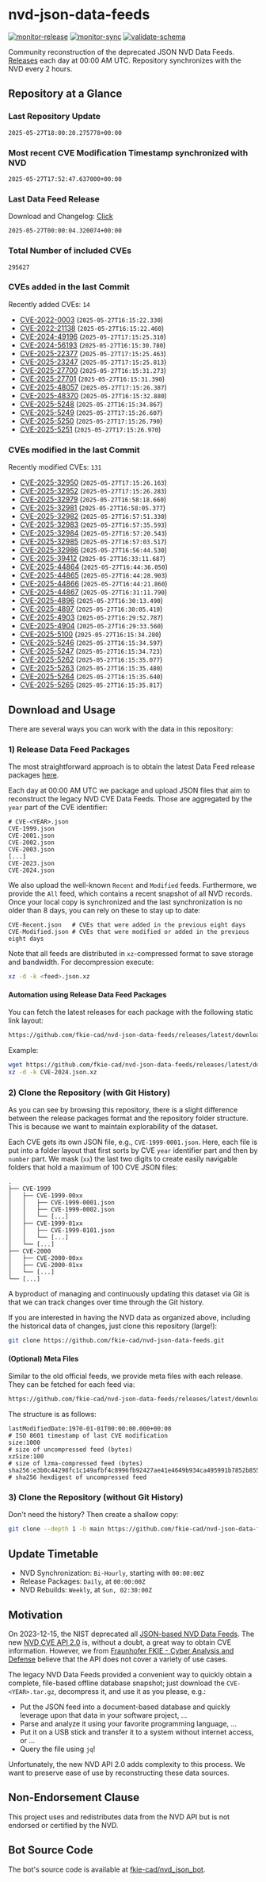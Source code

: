# nvd-json-data-feeds

[![monitor-release](https://github.com/fkie-cad/nvd-json-data-feeds/actions/workflows/monitor_release.yml/badge.svg)](https://github.com/fkie-cad/nvd-json-data-feeds/actions/workflows/monitor_release.yml)
[![monitor-sync](https://github.com/fkie-cad/nvd-json-data-feeds/actions/workflows/monitor_sync.yml/badge.svg)](https://github.com/fkie-cad/nvd-json-data-feeds/actions/workflows/monitor_sync.yml)
[![validate-schema](https://github.com/fkie-cad/nvd-json-data-feeds/actions/workflows/validate_schema.yml/badge.svg)](https://github.com/fkie-cad/nvd-json-data-feeds/actions/workflows/validate_schema.yml)

Community reconstruction of the deprecated JSON NVD Data Feeds.
[Releases](https://github.com/fkie-cad/nvd-json-data-feeds/releases/latest) each day at 00:00 AM UTC.
Repository synchronizes with the NVD every 2 hours.

## Repository at a Glance

### Last Repository Update

```plain
2025-05-27T18:00:20.275778+00:00
```

### Most recent CVE Modification Timestamp synchronized with NVD

```plain
2025-05-27T17:52:47.637000+00:00
```

### Last Data Feed Release

Download and Changelog: [Click](https://github.com/fkie-cad/nvd-json-data-feeds/releases/latest)

```plain
2025-05-27T00:00:04.320074+00:00
```

### Total Number of included CVEs

```plain
295627
```

### CVEs added in the last Commit

Recently added CVEs: `14`

- [CVE-2022-0003](CVE-2022/CVE-2022-00xx/CVE-2022-0003.json) (`2025-05-27T16:15:22.330`)
- [CVE-2022-21138](CVE-2022/CVE-2022-211xx/CVE-2022-21138.json) (`2025-05-27T16:15:22.460`)
- [CVE-2024-49196](CVE-2024/CVE-2024-491xx/CVE-2024-49196.json) (`2025-05-27T17:15:25.310`)
- [CVE-2024-56193](CVE-2024/CVE-2024-561xx/CVE-2024-56193.json) (`2025-05-27T16:15:30.780`)
- [CVE-2025-22377](CVE-2025/CVE-2025-223xx/CVE-2025-22377.json) (`2025-05-27T17:15:25.463`)
- [CVE-2025-23247](CVE-2025/CVE-2025-232xx/CVE-2025-23247.json) (`2025-05-27T17:15:25.813`)
- [CVE-2025-27700](CVE-2025/CVE-2025-277xx/CVE-2025-27700.json) (`2025-05-27T16:15:31.273`)
- [CVE-2025-27701](CVE-2025/CVE-2025-277xx/CVE-2025-27701.json) (`2025-05-27T16:15:31.390`)
- [CVE-2025-48057](CVE-2025/CVE-2025-480xx/CVE-2025-48057.json) (`2025-05-27T17:15:26.387`)
- [CVE-2025-48370](CVE-2025/CVE-2025-483xx/CVE-2025-48370.json) (`2025-05-27T16:15:32.880`)
- [CVE-2025-5248](CVE-2025/CVE-2025-52xx/CVE-2025-5248.json) (`2025-05-27T16:15:34.867`)
- [CVE-2025-5249](CVE-2025/CVE-2025-52xx/CVE-2025-5249.json) (`2025-05-27T17:15:26.607`)
- [CVE-2025-5250](CVE-2025/CVE-2025-52xx/CVE-2025-5250.json) (`2025-05-27T17:15:26.790`)
- [CVE-2025-5251](CVE-2025/CVE-2025-52xx/CVE-2025-5251.json) (`2025-05-27T17:15:26.970`)


### CVEs modified in the last Commit

Recently modified CVEs: `131`

- [CVE-2025-32950](CVE-2025/CVE-2025-329xx/CVE-2025-32950.json) (`2025-05-27T17:15:26.163`)
- [CVE-2025-32952](CVE-2025/CVE-2025-329xx/CVE-2025-32952.json) (`2025-05-27T17:15:26.283`)
- [CVE-2025-32979](CVE-2025/CVE-2025-329xx/CVE-2025-32979.json) (`2025-05-27T16:58:18.660`)
- [CVE-2025-32981](CVE-2025/CVE-2025-329xx/CVE-2025-32981.json) (`2025-05-27T16:58:05.377`)
- [CVE-2025-32982](CVE-2025/CVE-2025-329xx/CVE-2025-32982.json) (`2025-05-27T16:57:51.330`)
- [CVE-2025-32983](CVE-2025/CVE-2025-329xx/CVE-2025-32983.json) (`2025-05-27T16:57:35.593`)
- [CVE-2025-32984](CVE-2025/CVE-2025-329xx/CVE-2025-32984.json) (`2025-05-27T16:57:20.543`)
- [CVE-2025-32985](CVE-2025/CVE-2025-329xx/CVE-2025-32985.json) (`2025-05-27T16:57:03.517`)
- [CVE-2025-32986](CVE-2025/CVE-2025-329xx/CVE-2025-32986.json) (`2025-05-27T16:56:44.530`)
- [CVE-2025-39412](CVE-2025/CVE-2025-394xx/CVE-2025-39412.json) (`2025-05-27T16:33:11.687`)
- [CVE-2025-44864](CVE-2025/CVE-2025-448xx/CVE-2025-44864.json) (`2025-05-27T16:44:36.050`)
- [CVE-2025-44865](CVE-2025/CVE-2025-448xx/CVE-2025-44865.json) (`2025-05-27T16:44:28.903`)
- [CVE-2025-44866](CVE-2025/CVE-2025-448xx/CVE-2025-44866.json) (`2025-05-27T16:44:21.860`)
- [CVE-2025-44867](CVE-2025/CVE-2025-448xx/CVE-2025-44867.json) (`2025-05-27T16:31:11.790`)
- [CVE-2025-4896](CVE-2025/CVE-2025-48xx/CVE-2025-4896.json) (`2025-05-27T16:30:13.490`)
- [CVE-2025-4897](CVE-2025/CVE-2025-48xx/CVE-2025-4897.json) (`2025-05-27T16:30:05.410`)
- [CVE-2025-4903](CVE-2025/CVE-2025-49xx/CVE-2025-4903.json) (`2025-05-27T16:29:52.787`)
- [CVE-2025-4904](CVE-2025/CVE-2025-49xx/CVE-2025-4904.json) (`2025-05-27T16:29:33.560`)
- [CVE-2025-5100](CVE-2025/CVE-2025-51xx/CVE-2025-5100.json) (`2025-05-27T16:15:34.280`)
- [CVE-2025-5246](CVE-2025/CVE-2025-52xx/CVE-2025-5246.json) (`2025-05-27T16:15:34.597`)
- [CVE-2025-5247](CVE-2025/CVE-2025-52xx/CVE-2025-5247.json) (`2025-05-27T16:15:34.723`)
- [CVE-2025-5262](CVE-2025/CVE-2025-52xx/CVE-2025-5262.json) (`2025-05-27T16:15:35.077`)
- [CVE-2025-5263](CVE-2025/CVE-2025-52xx/CVE-2025-5263.json) (`2025-05-27T16:15:35.480`)
- [CVE-2025-5264](CVE-2025/CVE-2025-52xx/CVE-2025-5264.json) (`2025-05-27T16:15:35.640`)
- [CVE-2025-5265](CVE-2025/CVE-2025-52xx/CVE-2025-5265.json) (`2025-05-27T16:15:35.817`)


## Download and Usage

There are several ways you can work with the data in this repository:

### 1) Release Data Feed Packages

The most straightforward approach is to obtain the latest Data Feed release packages [here](https://github.com/fkie-cad/nvd-json-data-feeds/releases/latest).

Each day at 00:00 AM UTC we package and upload JSON files that aim to reconstruct the legacy NVD CVE Data Feeds.
Those are aggregated by the `year` part of the CVE identifier:

```
# CVE-<YEAR>.json
CVE-1999.json
CVE-2001.json
CVE-2002.json
CVE-2003.json
[...]
CVE-2023.json
CVE-2024.json
```

We also upload the well-known `Recent` and `Modified` feeds.
Furthermore, we provide the `All` feed, which contains a recent snapshot of all NVD records.
Once your local copy is synchronized and the last synchronization is no older than 8 days, you can rely on these to stay up to date:

```plain
CVE-Recent.json   # CVEs that were added in the previous eight days
CVE-Modified.json # CVEs that were modified or added in the previous eight days
```

Note that all feeds are distributed in `xz`-compressed format to save storage and bandwidth.
For decompression execute:

```sh
xz -d -k <feed>.json.xz
```

#### Automation using Release Data Feed Packages

You can fetch the latest releases for each package with the following static link layout:

```sh
https://github.com/fkie-cad/nvd-json-data-feeds/releases/latest/download/CVE-<YEAR>.json.xz
```

Example:

```sh
wget https://github.com/fkie-cad/nvd-json-data-feeds/releases/latest/download/CVE-2024.json.xz
xz -d -k CVE-2024.json.xz
```

### 2) Clone the Repository (with Git History)

As you can see by browsing this repository, there is a slight difference between the release packages format and the repository folder structure.
This is because we want to maintain explorability of the dataset.

Each CVE gets its own JSON file, e.g., `CVE-1999-0001.json`.
Here, each file is put into a folder layout that first sorts by CVE `year` identifier part and then by `number` part.
We mask (`xx`) the last two digits to create easily navigable folders that hold a maximum of 100 CVE JSON files:

```plain
.
├── CVE-1999
│   ├── CVE-1999-00xx
│   │   ├── CVE-1999-0001.json
│   │   ├── CVE-1999-0002.json
│   │   └── [...]
│   ├── CVE-1999-01xx
│   │   ├── CVE-1999-0101.json
│   │   └── [...]
│   └── [...]
├── CVE-2000
│   ├── CVE-2000-00xx
│   ├── CVE-2000-01xx
│   └── [...]
└── [...]
```

A byproduct of managing and continuously updating this dataset via Git is that we can track changes over time through the Git history.

If you are interested in having the NVD data as organized above, including the historical data of changes, just clone this repository (large!):

```sh
git clone https://github.com/fkie-cad/nvd-json-data-feeds.git
```

#### (Optional) Meta Files

Similar to the old official feeds, we provide meta files with each release. They can be fetched for each feed via:

```sh
https://github.com/fkie-cad/nvd-json-data-feeds/releases/latest/download/CVE-<YEAR>.meta
```

The structure is as follows:

```plain
lastModifiedDate:1970-01-01T00:00:00.000+00:00                          # ISO 8601 timestamp of last CVE modification
size:1000                                                               # size of uncompressed feed (bytes)
xzSize:100                                                              # size of lzma-compressed feed (bytes)
sha256:e3b0c44298fc1c149afbf4c8996fb92427ae41e4649b934ca495991b7852b855 # sha256 hexdigest of uncompressed feed
```

### 3) Clone the Repository (without Git History)

Don't need the history? Then create a shallow copy:

```sh
git clone --depth 1 -b main https://github.com/fkie-cad/nvd-json-data-feeds.git
```


## Update Timetable

* NVD Synchronization: `Bi-Hourly`, starting with `00:00:00Z`
* Release Packages: `Daily`, at `00:00:00Z`
* NVD Rebuilds: `Weekly`, at `Sun, 02:30:00Z`


## Motivation

On 2023-12-15, the NIST deprecated all [JSON-based NVD Data Feeds](https://nvd.nist.gov/vuln/data-feeds#divRetirementBanner-1).
The new [NVD CVE API 2.0](https://nvd.nist.gov/developers/vulnerabilities) is, without a doubt, a great way to obtain CVE information.
However, we from [Fraunhofer FKIE - Cyber Analysis and Defense](https://www.fkie.fraunhofer.de/en/departments/cad.html) believe that the API does not cover a variety of use cases.

The legacy NVD Data Feeds provided a convenient way to quickly obtain a complete, file-based offline database snapshot; just download the `CVE-<YEAR>.tar.gz`, decompress it, and use it as you please, e.g.:

- Put the JSON feed into a document-based database and quickly leverage upon that data in your software project, ...
- Parse and analyze it using your favorite programming language, ...
- Put it on a USB stick and transfer it to a system without internet access, or ...
- Query the file using `jq`!

Unfortunately, the new NVD API 2.0 adds complexity to this process.
We want to preserve ease of use by reconstructing these data sources.

## Non-Endorsement Clause

This project uses and redistributes data from the NVD API but is not endorsed or certified by the NVD.

## Bot Source Code

The bot's source code is available at [fkie-cad/nvd\_json\_bot](https://github.com/fkie-cad/nvd_json_bot).